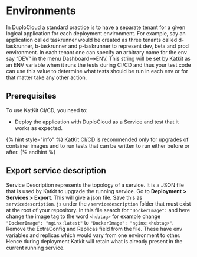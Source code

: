 # Environments

In DuploCloud a standard practice is to have a separate tenant for a given logical application for each deployment environment. For example, say an application called taskrunner would be created as three tenants called d-taskrunner, b-taskrunner and p-taskrunner to represent dev, beta and prod environment. In each tenant one can specify an arbitrary name for the env say “DEV” in the menu Dashboard–>ENV. This string will be set by Katkit as an ENV variable when it runs the tests during CI/CD and thus your test code can use this value to determine what tests should be run in each env or for that matter take any other action.

## Prerequisites

To use KatKit CI/CD, you need to:

* Deploy the application with DuploCloud as a Service and test that it works as expected.

{% hint style="info" %}
KatKit CI/CD is recommended only for upgrades of container images and to run tests that can be written to run either before or after.
{% endhint %}

## Export service description <a href="#0-toc-title" id="0-toc-title"></a>

Service Description represents the topology of a service. It is a JSON file that is used by Katkit to upgrade the running service. Go to **Deployment > Services > Export**. This will give a json file. Save this as `servicedescription.js` under the `/servicedescription` folder that must exist at the root of your repository. In this file search for `"DockerImage":` and here change the image tag to the word `<hubtag>` for example change `"DockerImage": "nginx:latest"` to `"DockerImage": "nginx:<hubtag>"`. Remove the ExtraConfig and Replicas field from the file. These have env variables and replicas which would vary from one environment to other. Hence during deployment Katkit will retain what is already present in the current running service.
